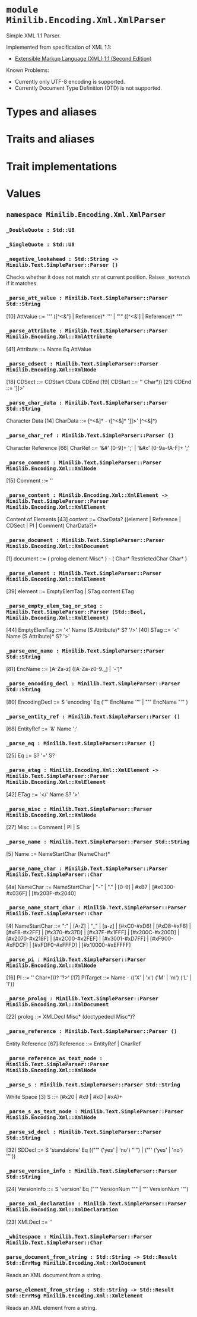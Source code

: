 # `module Minilib.Encoding.Xml.XmlParser`

Simple XML 1.1 Parser.

Implemented from specification of XML 1.1:
- [Extensible Markup Language (XML) 1.1 (Second Edition)](https://www.w3.org/TR/2006/REC-xml11-20060816/)

Known Problems:
- Currently only UTF-8 encoding is supported.
- Currently Document Type Definition (DTD) is not supported.

# Types and aliases

# Traits and aliases

# Trait implementations

# Values

## `namespace Minilib.Encoding.Xml.XmlParser`

### `_DoubleQuote : Std::U8`

### `_SingleQuote : Std::U8`

### `_negative_lookahead : Std::String -> Minilib.Text.SimpleParser::Parser ()`

Checks whether it does not match `str` at current position.
Raises `_NotMatch` if it matches.

### `_parse_att_value : Minilib.Text.SimpleParser::Parser Std::String`

[10]   	AttValue	   ::=   	'"' ([^<&"] | Reference)* '"'
                              |  "'" ([^<&'] | Reference)* "'"

### `_parse_attribute : Minilib.Text.SimpleParser::Parser Minilib.Encoding.Xml::XmlAttribute`

[41]   	Attribute	   ::=   	Name Eq AttValue

### `_parse_cdsect : Minilib.Text.SimpleParser::Parser Minilib.Encoding.Xml::XmlNode`

[18]   	CDSect	   ::=   	CDStart CData CDEnd
[19]   	CDStart	   ::=   	'<![CDATA['
[20]   	CData	   ::=   	(Char* - (Char* ']]>' Char*))
[21]   	CDEnd	   ::=   	']]>'

### `_parse_char_data : Minilib.Text.SimpleParser::Parser Std::String`

Character Data
[14]   	CharData	   ::=   	[^<&]* - ([^<&]* ']]>' [^<&]*)

### `_parse_char_ref : Minilib.Text.SimpleParser::Parser ()`

Character Reference
[66]   	CharRef	   ::=   	'&#' [0-9]+ ';'
                             | '&#x' [0-9a-fA-F]+ ';'

### `_parse_comment : Minilib.Text.SimpleParser::Parser Minilib.Encoding.Xml::XmlNode`

[15]   	Comment	   ::=   	'<!--' ((Char - '-') | ('-' (Char - '-')))* '-->'

### `_parse_content : Minilib.Encoding.Xml::XmlElement -> Minilib.Text.SimpleParser::Parser Minilib.Encoding.Xml::XmlElement`

Content of Elements
[43]   	content	   ::=   	CharData? ((element | Reference | CDSect | PI | Comment) CharData?)*

### `_parse_document : Minilib.Text.SimpleParser::Parser Minilib.Encoding.Xml::XmlDocument`

[1]   	document	   ::=   	( prolog element Misc* ) - ( Char* RestrictedChar Char* )

### `_parse_element : Minilib.Text.SimpleParser::Parser Minilib.Encoding.Xml::XmlElement`

[39]   	element	   ::=   	EmptyElemTag
                             | STag content ETag

### `_parse_empty_elem_tag_or_stag : Minilib.Text.SimpleParser::Parser (Std::Bool, Minilib.Encoding.Xml::XmlElement)`

[44]   	EmptyElemTag	   ::=   	'<' Name (S Attribute)* S? '/>'
[40]   	STag	   ::=   	'<' Name (S Attribute)* S? '>'

### `_parse_enc_name : Minilib.Text.SimpleParser::Parser Std::String`

[81]   	EncName	   ::=   	[A-Za-z] ([A-Za-z0-9._] | '-')*

### `_parse_encoding_decl : Minilib.Text.SimpleParser::Parser Std::String`

[80]   	EncodingDecl	   ::=   	S 'encoding' Eq ('"' EncName '"' | "'" EncName "'" )

### `_parse_entity_ref : Minilib.Text.SimpleParser::Parser ()`

[68]   	EntityRef	   ::=   	'&' Name ';'

### `_parse_eq : Minilib.Text.SimpleParser::Parser ()`

[25]   	Eq	   ::=   	S? '=' S?

### `_parse_etag : Minilib.Encoding.Xml::XmlElement -> Minilib.Text.SimpleParser::Parser Minilib.Encoding.Xml::XmlElement`

[42]   	ETag	   ::=   	'</' Name S? '>'

### `_parse_misc : Minilib.Text.SimpleParser::Parser Minilib.Encoding.Xml::XmlNode`

[27]   	Misc	   ::=   	Comment | PI | S

### `_parse_name : Minilib.Text.SimpleParser::Parser Std::String`

[5]   	Name	   ::=   	NameStartChar (NameChar)*

### `_parse_name_char : Minilib.Text.SimpleParser::Parser Minilib.Text.SimpleParser::Char`

[4a]   	NameChar	   ::=   	NameStartChar | "-" | "." | [0-9] |
                                  #xB7 | [#x0300-#x036F] | [#x203F-#x2040]

### `_parse_name_start_char : Minilib.Text.SimpleParser::Parser Minilib.Text.SimpleParser::Char`

[4]   	NameStartChar	   ::=   	":" | [A-Z] | "_" | [a-z] | [#xC0-#xD6] |
             [#xD8-#xF6] | [#xF8-#x2FF] | [#x370-#x37D] | [#x37F-#x1FFF] |
             [#x200C-#x200D] | [#x2070-#x218F] | [#x2C00-#x2FEF] | [#x3001-#xD7FF] |
             [#xF900-#xFDCF] | [#xFDF0-#xFFFD] | [#x10000-#xEFFFF]

### `_parse_pi : Minilib.Text.SimpleParser::Parser Minilib.Encoding.Xml::XmlNode`

[16]   	PI	   ::=   	'<?' PITarget (S (Char* - (Char* '?>' Char*)))? '?>'
[17]   	PITarget	   ::=   	Name - (('X' | 'x') ('M' | 'm') ('L' | 'l'))

### `_parse_prolog : Minilib.Text.SimpleParser::Parser Minilib.Encoding.Xml::XmlDocument`

[22]   	prolog	   ::=   	XMLDecl Misc* (doctypedecl Misc*)?

### `_parse_reference : Minilib.Text.SimpleParser::Parser ()`

Entity Reference
[67]   	Reference	   ::=   	EntityRef | CharRef

### `_parse_reference_as_text_node : Minilib.Text.SimpleParser::Parser Minilib.Encoding.Xml::XmlNode`

### `_parse_s : Minilib.Text.SimpleParser::Parser Std::String`

White Space
[3]   	S	   ::=   	(#x20 | #x9 | #xD | #xA)+

### `_parse_s_as_text_node : Minilib.Text.SimpleParser::Parser Minilib.Encoding.Xml::XmlNode`

### `_parse_sd_decl : Minilib.Text.SimpleParser::Parser Std::String`

[32]   	SDDecl	   ::=   	S 'standalone' Eq (("'" ('yes' | 'no') "'") | ('"' ('yes' | 'no') '"'))

### `_parse_version_info : Minilib.Text.SimpleParser::Parser Std::String`

[24]   	VersionInfo	   ::=   	S 'version' Eq ("'" VersionNum "'" | '"' VersionNum '"')

### `_parse_xml_declaration : Minilib.Text.SimpleParser::Parser Minilib.Encoding.Xml::XmlDeclaration`

[23]   	XMLDecl	   ::=   	'<?xml' VersionInfo EncodingDecl? SDDecl? S? '?>'

### `_whitespace : Minilib.Text.SimpleParser::Parser Minilib.Text.SimpleParser::Char`

### `parse_document_from_string : Std::String -> Std::Result Std::ErrMsg Minilib.Encoding.Xml::XmlDocument`

Reads an XML document from a string.

### `parse_element_from_string : Std::String -> Std::Result Std::ErrMsg Minilib.Encoding.Xml::XmlElement`

Reads an XML element from a string.
